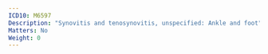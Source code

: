 ```yaml
---
ICD10: M6597
Description: "Synovitis and tenosynovitis, unspecified: Ankle and foot"
Matters: No
Weight: 0
---
```

